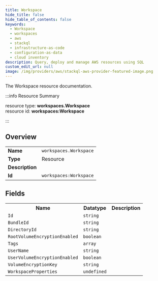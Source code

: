 ```yaml
---
title: Workspace
hide_title: false
hide_table_of_contents: false
keywords:
  - Workspace
  - workspaces
  - aws
  - stackql
  - infrastructure-as-code
  - configuration-as-data
  - cloud inventory
description: Query, deploy and manage AWS resources using SQL
custom_edit_url: null
image: /img/providers/aws/stackql-aws-provider-featured-image.png
---
```

The Workspace resource documentation.

:::info Resource Summary

<div class="row">
<div class="providerDocColumn">
<span>resource type:&nbsp;<b>workspaces.Workspace</b></span><br />
<span>resource id:&nbsp;<b>workspaces:Workspace</b></span><br />
</div>
</div>

:::

## Overview
<table><tbody>
<tr><td><b>Name</b></td><td><code>workspaces.Workspace</code></td></tr>
<tr><td><b>Type</b></td><td>Resource</td></tr>
<tr><td><b>Description</b></td><td></td></tr>
<tr><td><b>Id</b></td><td><code>workspaces:Workspace</code></td></tr>
</tbody></table>

## Fields
<table><tbody>
<tr><th>Name</th><th>Datatype</th><th>Description</th></tr>
<tr><td><code>Id</code></td><td><code>string</code></td><td></td></tr><tr><td><code>BundleId</code></td><td><code>string</code></td><td></td></tr><tr><td><code>DirectoryId</code></td><td><code>string</code></td><td></td></tr><tr><td><code>RootVolumeEncryptionEnabled</code></td><td><code>boolean</code></td><td></td></tr><tr><td><code>Tags</code></td><td><code>array</code></td><td></td></tr><tr><td><code>UserName</code></td><td><code>string</code></td><td></td></tr><tr><td><code>UserVolumeEncryptionEnabled</code></td><td><code>boolean</code></td><td></td></tr><tr><td><code>VolumeEncryptionKey</code></td><td><code>string</code></td><td></td></tr><tr><td><code>WorkspaceProperties</code></td><td><code>undefined</code></td><td></td></tr>
</tbody></table>